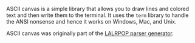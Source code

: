 ASCII canvas is a simple library that allows you to draw lines and
colored text and then write them to the terminal. It uses the `term`
library to handle the ANSI nonsense and hence it works on Windows,
Mac, and Unix.

ASCII canvas was originally part of the [LALRPOP parser generator](https://github.com/nikomatsakis/lalrpop).
